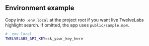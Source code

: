 ## Environment example

Copy into `.env.local` at the project root if you want live TwelveLabs highlight search. If omitted, the app uses `public/sample.mp4`.

```bash
# .env.local
TWELVELABS_API_KEY=sk_your_key_here
```


